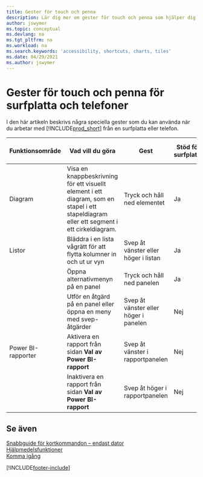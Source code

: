```yaml
---
title: Gester för touch och penna
description: Lär dig mer om gester för touch och penna som hjälper dig att arbeta effektivt med dina data från surfplattor och telefoner.
author: jswymer
ms.topic: conceptual
ms.devlang: na
ms.tgt_pltfrm: na
ms.workload: na
ms.search.keywords: 'accessibility, shortcuts, charts, tiles'
ms.date: 04/29/2021
ms.author: jswymer
---
```


# <a name="touch-and-pen-gestures-for-tablet-and-phones"></a>Gester för touch och penna för surfplatta och telefoner

I den här artikeln beskrivs några speciella gester som du kan använda när du arbetar med [!INCLUDE[prod_short](includes/prod_short.md)] från en surfplatta eller telefon.

|Funktionsområde|Vad vill du göra|Gest|Stöd för surfplatta|Stöd för telefon|
|------------|----------------------|-------|--------------|-------------|
|Diagram|Visa en knappbeskrivning för ett visuellt element i ett diagram, som en stapel i ett stapeldiagram eller ett segment i ett cirkeldiagram.|Tryck och håll ned elementet|Ja|Ja|
|Listor|Bläddra i en lista vågrätt för att flytta kolumner in och ut ur vyn|Svep åt vänster eller höger i listan|Ja|Nej|
||Öppna alternativmenyn på en panel|Tryck och håll ned panelen|Ja|Ja|
||Utför en åtgärd på en panel eller öppna en meny med svep-åtgärder |Svep åt vänster eller höger i panelen|Nej|Ja|
|Power BI-rapporter|Aktivera en rapport från sidan **Val av Power BI-rapport** |Svep åt vänster i rapportpanelen|Nej|Ja|
||Inaktivera en rapport från sidan **Val av Power BI-rapport** |Svep åt höger i rapportpanelen|Nej|Ja|

<!-- ## Charts

Business Central built-in charts display useful information about business data and KPIs. You can get additional information about the data by using the tooltips that are available on top of the data. To access a tooltip, tap and hold or hover over the data.

-->

## <a name="see-also"></a>Se även

[Snabbguide för kortkommandon – endast dator](keyboard-shortcuts-cheatsheet.md)  
[Hjälpmedelsfunktioner](ui-accessibility.md)  
[Komma igång](/dynamics365/business-central/ui-get-ready-business)  

[!INCLUDE[footer-include](includes/footer-banner.md)]
